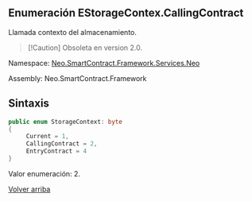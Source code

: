 ## Enumeración EStorageContex.CallingContract

Llamada contexto del almacenamiento.


> [!Caution] Obsoleta en version 2.0.

Namespace: [Neo.SmartContract.Framework.Services.Neo](../../Neo.md)

Assembly: Neo.SmartContract.Framework

## Sintaxis

```c#
public enum StorageContext: byte
{
     Current = 1,
     CallingContract = 2,
     EntryContract = 4
}
```

Valor enumeración: 2.



[Volver arriba](../StorageContex.md)
